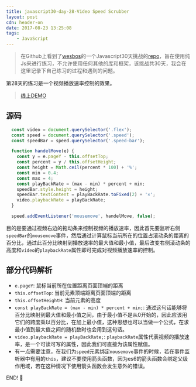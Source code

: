 ```yaml
---
title: javascript30-day-28-Video Speed Scrubber
layout: post
cdn: header-on
date: 2017-08-23 13:25:08
tags:
    - JavaScript
---
```



> 在Github上看到了[wesbos](https://twitter.com/wesbos)的一个Javascript30天挑战的[repo](https://github.com/wesbos/JavaScript30)，旨在使用纯Js来进行练习，不允许使用任何其他的库和框架，该挑战共30天，我会在这里记录下自己练习的过程和遇到的问题。


第28天的练习是一个视频播放速率控制的效果。

> [线上DEMO](http://htmlpreview.github.io/?https://github.com/winar-jin/JavaScript30-Challenge/blob/master/28%20-%20Video%20Speed%20Controller/index.html)

## 源码
```javascript
  const video = document.querySelector('.flex');
  const speed = document.querySelector('.speed');
  const speedBar = speed.querySelector('.speed-bar');

  function handelMove(e) {
    const y = e.pageY - this.offsetTop;
    const percent = y / this.offsetHeight;
    const height = Math.ceil(percent * 100) + '%';
    const min = 0.4;
    const max = 4;
    const playBackRate = (max - min) * percent + min;
    speedBar.style.height = height;
    speedBar.textContent = playBackRate.toFixed(2) + '×';
    video.playbackRate = playBackRate;
  }

  speed.addEventListener('mousemove', handelMove, false);
```
目的是要通过视频右边的拖动条来控制视频的播放速率，因此首先要监听右侧`speedBar`的`mousemove`事件，然后通过计算鼠标当前所在的位置占滚动条的距离的百分比，通过此百分比映射到播放速率的最大值和最小值，最后改变右侧滚动条的高度和`video`的`playbackRate`属性即可完成对视频播放速率的控制。

## 部分代码解析
* `e.pageY`: 鼠标当前所在位置距离页面顶端的距离
* `this.offsetTop`: 当前元素顶端距离页面顶端的距离
* `this.offsetHeightH`: 当前元素的高度
* `const playBackRate = (max - min) * percent + min;`: 通过这句话能够将百分比映射到最大值和最小值之间，由于最小值不是从0开始的，因此应该用它们的跨度乘以百分比，在加上最小值，这种思想也可以当做一个公式，在求最小值到最大值之间的随机数时也会用到这句话。
* `video.playbackRate = playBackRate;`: `playbackRate`属性代表视频的播放速率，是一个可读可写的属性，因此我们可直接为该属性赋值。
* 有一点需要注意，在我们为`speed`元素绑定`mousemove`事件的时候，若在事件监听器中有用的`this`，建议不要使用箭头函数，因为es6的箭头函数会绑定父级作用域，若在这种情况下使用箭头函数会发生意外的错误。


END! 💯